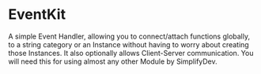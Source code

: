 # EventKit
A simple Event Handler, allowing you to connect/attach functions globally, to a string category or an Instance without having to worry about creating those Instances. It also optionally allows Client-Server communication.
You will need this for using almost any other Module by SimplifyDev.